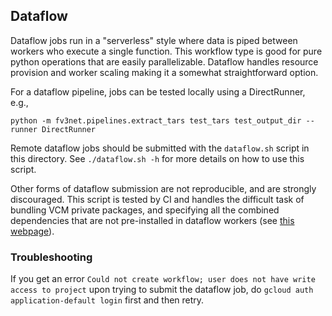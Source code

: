 ## Dataflow

Dataflow jobs run in a "serverless" style where data is piped between workers who
execute a single function.  This workflow type is good for pure python operations
that are easily parallelizable.  Dataflow handles resource provision and worker
scaling making it a somewhat straightforward option.

For a dataflow pipeline, jobs can be tested locally using a DirectRunner, e.g., 

    python -m fv3net.pipelines.extract_tars test_tars test_output_dir --runner DirectRunner

Remote dataflow jobs should be submitted with the `dataflow.sh` script in
this directory. See `./dataflow.sh -h` for more details on how to use this
script.

Other forms of dataflow submission are not reproducible, and are strongly
discouraged. This script is tested by CI and handles the difficult task of
bundling VCM private packages, and specifying all the combined dependencies
that are not pre-installed in dataflow workers (see [this
webpage](https://cloud.google.com/dataflow/docs/concepts/sdk-worker-dependencies)).


### Troubleshooting

If you get an error `Could not create workflow; user does not have write
access to project` upon trying to submit the dataflow job, do `gcloud auth
application-default login` first and then retry.
